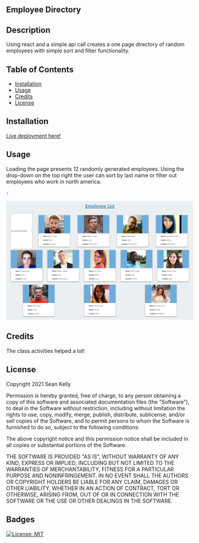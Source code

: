 ## Employee Directory

## Description

Using react and a simple api call creates a one page directory of random employees with simple sort and filter functionality.

## Table of Contents

- [Installation](#installation)
- [Usage](#usage)
- [Credits](#credits)
- [License](#license)

## Installation

[Live deployment here!](https://skelly1389.github.io/Employee-Directory/)

## Usage

Loading the page presents 12 randomly generated employees. Using the drop-down on the top right the user can sort by last name or filter out employees who work in north america.

    :
![Page in action](./public/screenshot.png)

## Credits

The class activities helped a lot!

## License


Copyright 2021 Sean Kelly

Permission is hereby granted, free of charge, to any person obtaining a copy of this software and associated documentation files (the "Software"), to deal in the Software without restriction, including without limitation the rights to use, copy, modify, merge, publish, distribute, sublicense, and/or sell copies of the Software, and to permit persons to whom the Software is furnished to do so, subject to the following conditions:

The above copyright notice and this permission notice shall be included in all copies or substantial portions of the Software.

THE SOFTWARE IS PROVIDED "AS IS", WITHOUT WARRANTY OF ANY KIND, EXPRESS OR IMPLIED, INCLUDING BUT NOT LIMITED TO THE WARRANTIES OF MERCHANTABILITY, FITNESS FOR A PARTICULAR PURPOSE AND NONINFRINGEMENT. IN NO EVENT SHALL THE AUTHORS OR COPYRIGHT HOLDERS BE LIABLE FOR ANY CLAIM, DAMAGES OR OTHER LIABILITY, WHETHER IN AN ACTION OF CONTRACT, TORT OR OTHERWISE, ARISING FROM, OUT OF OR IN CONNECTION WITH THE SOFTWARE OR THE USE OR OTHER DEALINGS IN THE SOFTWARE.

## Badges

[![License: MIT](https://img.shields.io/badge/License-MIT-yellow.svg)](https://opensource.org/licenses/MIT)
